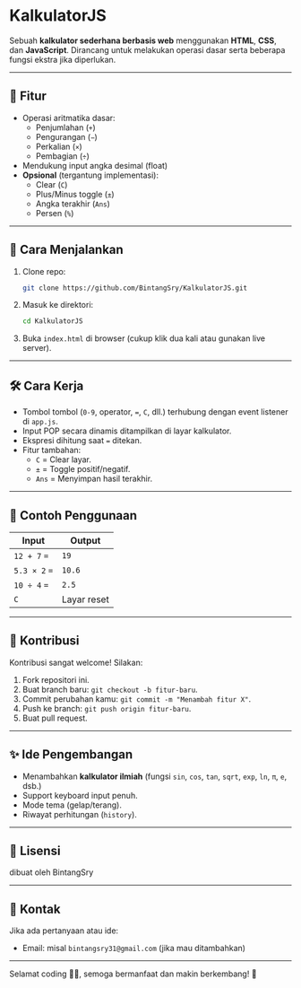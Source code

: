 
# KalkulatorJS

Sebuah **kalkulator sederhana berbasis web** menggunakan **HTML**, **CSS**, dan **JavaScript**. Dirancang untuk melakukan operasi dasar serta beberapa fungsi ekstra jika diperlukan.

---

## 🎯 Fitur

- Operasi aritmatika dasar:
  - Penjumlahan (`+`)
  - Pengurangan (`−`)
  - Perkalian (`×`)
  - Pembagian (`÷`)
- Mendukung input angka desimal (float)
- **Opsional** (tergantung implementasi):
  - Clear (`C`)
  - Plus/Minus toggle (`±`)
  - Angka terakhir (`Ans`)
  - Persen (`%`)

---

## 🚀 Cara Menjalankan

1. Clone repo:
   ```bash
   git clone https://github.com/BintangSry/KalkulatorJS.git
   ```
2. Masuk ke direktori:
   ```bash
   cd KalkulatorJS
   ```
3. Buka `index.html` di browser (cukup klik dua kali atau gunakan live server).

---

## 🛠️ Cara Kerja

- Tombol tombol (`0-9`, operator, `=`, `C`, dll.) terhubung dengan event listener di `app.js`.
- Input POP secara dinamis ditampilkan di layar kalkulator.
- Ekspresi dihitung saat `=` ditekan.
- Fitur tambahan:
  - `C` = Clear layar.
  - `±` = Toggle positif/negatif.
  - `Ans` = Menyimpan hasil terakhir.

---

## 🧪 Contoh Penggunaan

| Input         | Output |
|---------------|--------|
| `12 + 7` `=`  | `19`   |
| `5.3 × 2` `=` | `10.6` |
| `10 ÷ 4` `=`  | `2.5`  |
| `C`           | Layar reset |

---

## 🧩 Kontribusi

Kontribusi sangat welcome! Silakan:

1. Fork repositori ini.
2. Buat branch baru: `git checkout -b fitur-baru`.
3. Commit perubahan kamu: `git commit -m "Menambah fitur X"`.
4. Push ke branch: `git push origin fitur-baru`.
5. Buat pull request.

---

## ✨ Ide Pengembangan

- Menambahkan **kalkulator ilmiah** (fungsi `sin`, `cos`, `tan`, `sqrt`, `exp`, `ln`, `π`, `e`, dsb.)
- Support keyboard input penuh.
- Mode tema (gelap/terang).
- Riwayat perhitungan (`history`).

---

## 📄 Lisensi

dibuat oleh BintangSry

---

## 📌 Kontak

Jika ada pertanyaan atau ide: 
- Email: misal `bintangsry31@gmail.com` (jika mau ditambahkan)

---

Selamat coding 🧑‍💻, semoga bermanfaat dan makin berkembang! 🚀
